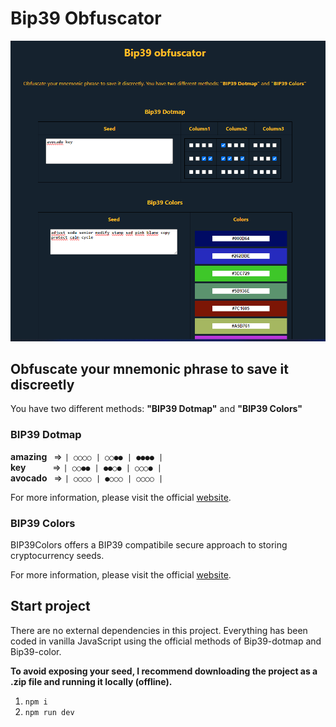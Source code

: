 # Bip39 Obfuscator

![img](./img.png)

## Obfuscate your mnemonic phrase to save it discreetly
You have two different methods: **"BIP39 Dotmap"** and **"BIP39 Colors"**

### BIP39 Dotmap

**amazing** &ensp;=> `| ○○○○ | ○○●● | ●●●● |`\
**key** &ensp;&ensp;&ensp;&ensp;&ensp; => `| ○○●● | ●●○● | ○○○● |`\
**avocado** &ensp;=> `| ○○○○ | ●○○○ | ○○○○ |`

For more information, please visit the official [website](https://github.com/OneKeyHQ/bip39-dotmap).

### BIP39 Colors

BIP39Colors offers a BIP39 compatibile secure approach to storing cryptocurrency seeds.

For more information, please visit the official [website](https://enteropositivo.github.io/bip39colors/#colorstobip39).

## Start project

There are no external dependencies in this project. Everything has been coded in vanilla JavaScript using the official methods of Bip39-dotmap and Bip39-color.

**To avoid exposing your seed, I recommend downloading the project as a .zip file and running it locally (offline).**
1. `npm i`
2. `npm run dev`